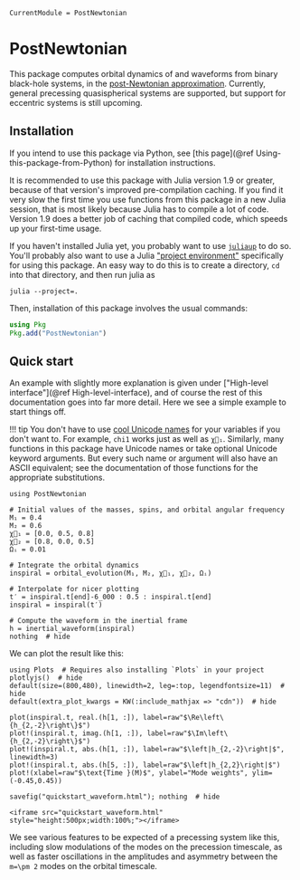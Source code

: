 ```@meta
CurrentModule = PostNewtonian
```

# PostNewtonian

This package computes orbital dynamics of and waveforms from binary black-hole
systems, in the [post-Newtonian
approximation](https://en.wikipedia.org/wiki/Post-Newtonian_expansion).
Currently, general precessing quasispherical systems are supported, but support
for eccentric systems is still upcoming.

## Installation

If you intend to use this package via Python, see [this page](@ref
Using-this-package-from-Python) for installation instructions.

It is recommended to use this package with Julia version 1.9 or greater, because
of that version's improved pre-compilation caching.  If you find it very slow
the first time you use functions from this package in a new Julia session, that
is most likely because Julia has to compile a lot of code.  Version 1.9 does a
better job of caching that compiled code, which speeds up your first-time usage.

If you haven't installed Julia yet, you probably want to use
[`juliaup`](https://github.com/JuliaLang/juliaup#readme) to do so.  You'll
probably also want to use a Julia ["project
environment"](https://pkgdocs.julialang.org/v1/environments/) specifically for
using this package.  An easy way to do this is to create a directory, `cd` into
that directory, and then run julia as
```
julia --project=.
```
Then, installation of this package involves the usual commands:
```julia
using Pkg
Pkg.add("PostNewtonian")
```


## Quick start

An example with slightly more explanation is given under ["High-level
interface"](@ref High-level-interface), and of course the rest of this
documentation goes into far more detail.  Here we see a simple example to start
things off.

!!! tip
    You don't have to use [cool Unicode
    names](https://docs.julialang.org/en/v1/manual/unicode-input/) for
    your variables if you don't want to.  For example, `chi1` works just
    as well as `χ⃗₁`.  Similarly, many functions in this package have
    Unicode names or take optional Unicode keyword arguments.  But every
    such name or argument will also have an ASCII equivalent; see the
    documentation of those functions for the appropriate substitutions.

```@example 1
using PostNewtonian

# Initial values of the masses, spins, and orbital angular frequency
M₁ = 0.4
M₂ = 0.6
χ⃗₁ = [0.0, 0.5, 0.8]
χ⃗₂ = [0.8, 0.0, 0.5]
Ωᵢ = 0.01

# Integrate the orbital dynamics
inspiral = orbital_evolution(M₁, M₂, χ⃗₁, χ⃗₂, Ωᵢ)

# Interpolate for nicer plotting
t′ = inspiral.t[end]-6_000 : 0.5 : inspiral.t[end]
inspiral = inspiral(t′)

# Compute the waveform in the inertial frame
h = inertial_waveform(inspiral)
nothing  # hide
```
We can plot the result like this:
```@example 1
using Plots  # Requires also installing `Plots` in your project
plotlyjs()  # hide
default(size=(800,480), linewidth=2, leg=:top, legendfontsize=11)  # hide
default(extra_plot_kwargs = KW(:include_mathjax => "cdn"))  # hide

plot(inspiral.t, real.(h[1, :]), label=raw"$\Re\left\{h_{2,-2}\right\}$")
plot!(inspiral.t, imag.(h[1, :]), label=raw"$\Im\left\{h_{2,-2}\right\}$")
plot!(inspiral.t, abs.(h[1, :]), label=raw"$\left|h_{2,-2}\right|$", linewidth=3)
plot!(inspiral.t, abs.(h[5, :]), label=raw"$\left|h_{2,2}\right|$")
plot!(xlabel=raw"$\text{Time }(M)$", ylabel="Mode weights", ylim=(-0.45,0.45))

savefig("quickstart_waveform.html"); nothing  # hide
```
```@raw html
<iframe src="quickstart_waveform.html" style="height:500px;width:100%;"></iframe>
```
We see various features to be expected of a precessing system like this,
including slow modulations of the modes on the precession timescale, as well as
faster oscillations in the amplitudes and asymmetry between the ``m=\pm 2``
modes on the orbital timescale.
